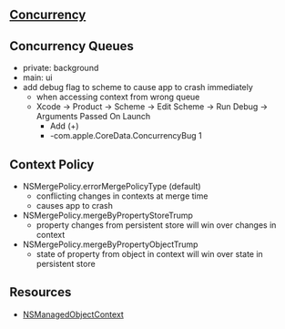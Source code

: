 ## [Concurrency](https://developer.apple.com/documentation/coredata/nsmanagedobjectcontext#1654001)

## Concurrency Queues

- private: background
- main: ui
- add debug flag to scheme to cause app to crash immediately
    - when accessing context from wrong queue
    - Xcode -> Product -> Scheme -> Edit Scheme -> Run Debug -> Arguments Passed On Launch
        - Add (+)
        - -com.apple.CoreData.ConcurrencyBug 1

## Context Policy

- NSMergePolicy.errorMergePolicyType (default)
    - conflicting changes in contexts at merge time
    - causes app to crash
- NSMergePolicy.mergeByPropertyStoreTrump
    - property changes from persistent store will win over changes in context
- NSMergePolicy.mergeByPropertyObjectTrump
    - state of property from object in context will win over state in persistent store

## Resources

- [NSManagedObjectContext](https://developer.apple.com/documentation/coredata/nsmanagedobjectcontext)

